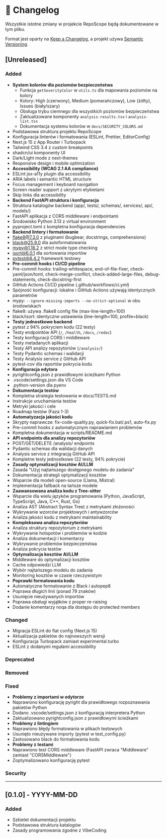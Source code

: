 # 📝 Changelog

Wszystkie istotne zmiany w projekcie RepoScope będą dokumentowane w tym pliku.

Format jest oparty na [Keep a Changelog](https://keepachangelog.com/en/1.0.0/),
a projekt używa [Semantic Versioning](https://semver.org/spec/v2.0.0.html).

## [Unreleased]

### Added

- **System kolorów dla poziomów bezpieczeństwa**
  - Funkcja `getSeverityColor` w `utils.ts` dla mapowania poziomów na kolory
  - Kolory: High (czerwony), Medium (pomarańczowy), Low (żółty), Issues (biały/szary)
  - Obsługa trybu ciemnego dla wszystkich poziomów bezpieczeństwa
  - Zaktualizowane komponenty `analysis-results.tsx` i `analysis-list.tsx`
  - Dokumentacja systemu kolorów w `docs/SECURITY_COLORS.md`
- Podstawowa struktura projektu RepoScope
- Konfiguracja linterów i formatowania (ESLint, Prettier, EditorConfig)
- Next.js 15 z App Router i Turbopack
- Tailwind CSS 3.4 z custom breakpoints
- shadcn/ui komponenty UI
- Dark/Light mode z next-themes
- Responsive design i mobile optimization
- **Accessibility (WCAG 2.1 AA compliance)**
- ESLint jsx-a11y plugin dla accessibility
- ARIA labels i semantic HTML structure
- Focus management i keyboard navigation
- Screen reader support z ukrytymi etykietami
- Skip links dla accessibility
- **Backend FastAPI struktura i konfiguracja**
- Struktura katalogów backend (app/, tests/, schemas/, services/, api/, models/)
- FastAPI aplikacja z CORS middleware i endpointami
- Środowisko Python 3.13 z virtual environment
- pyproject.toml z kompletna konfiguracja dependencies
- **Backend lintery i formatowanie**
- flake8@7.3.0 z pluginami (bugbear, docstrings, comprehensions)
- black@25.9.0 dla autoformatowania
- mypy@1.18.2 z strict mode type checking
- isort@6.0.1 dla sortowania importów
- pytest@8.4.2 framework testowy
- **Pre-commit hooks i CI/CD pipeline**
- Pre-commit hooks: trailing-whitespace, end-of-file-fixer, check-yaml/json/toml, check-merge-conflict, check-added-large-files, debug-statements, check-docstring-first
- GitHub Actions CI/CD pipeline (.github/workflows/ci.yml)
- Spójność konfiguracji: lokalne i GitHub Actions używają identycznych parametrów
- mypy: `--ignore-missing-imports --no-strict-optional` w obu środowiskach
- flake8: używa .flake8 config file (max-line-length=100)
- black/isort: identyczne ustawienia (line-length=100, profile=black)
- **Testy jednostkowe backend**
- pytest z 94% pokryciem kodu (22 testy)
- Testy endpointów API (`/`, `/health`, `/docs`, `/redoc`)
- Testy konfiguracji CORS i middleware
- Testy metadanych aplikacji
- Testy API analizy repozytoriów (`/analysis/`)
- Testy Pydantic schemas i walidacji
- Testy Analysis service z GitHub API
- pytest-cov dla raportów pokrycia kodu
- **Konfiguracja edytora**
- pyrightconfig.json z prawidłowymi ścieżkami Python
- .vscode/settings.json dla VS Code
- .python-version dla pyenv
- **Dokumentacja testów**
- Kompletna strategia testowania w docs/TESTS.md
- Instrukcje uruchamiania testów
- Metryki jakości i cele
- Roadmap testów (Faza 1-3)
- **Automatyzacja jakości kodu**
- Skrypty naprawcze: fix-code-quality.py, quick-fix.bat/.ps1, auto-fix.py
- Pre-commit hooks z automatycznym naprawianiem problemów
- Kompletna dokumentacja w scripts/README.md
- **API endpoints dla analizy repozytoriów**
- POST/GET/DELETE /analysis/ endpoints
- Pydantic schemas dla walidacji danych
- Analysis service z integracją GitHub API
- Kompletne testy jednostkowe (22 testy, 94% pokrycie)
- **Zasady optymalizacji kosztów AI/LLM**
- Zasada "Użyj najtańszego dostępnego modelu do zadania"
- Dokumentacja strategii optymalizacji kosztów
- Wsparcie dla modeli open-source (Llama, Mistral)
- Implementacja fallback na tańsze modele
- **Zaawansowana analiza kodu z Tree-sitter**
- Wsparcie dla wielu języków programowania (Python, JavaScript, TypeScript, Java, C++, Rust, Go)
- Analiza AST (Abstract Syntax Tree) z metrykami złożoności
- Wykrywanie wzorców projektowych i antywzorców
- Analiza jakości kodu z metrykami maintainability
- **Kompleksowa analiza repozytoriów**
- Analiza struktury repozytorium z metrykami
- Wykrywanie hotspotów i problemów w kodzie
- Analiza dokumentacji i komentarzy
- Wykrywanie problemów bezpieczeństwa
- Analiza pokrycia testów
- **Optymalizacja kosztów AI/LLM**
- Middleware do optymalizacji kosztów
- Cache odpowiedzi LLM
- Wybór najtańszego modelu do zadania
- Monitoring kosztów w czasie rzeczywistym
- **Poprawki formatowania kodu**
- Automatyczne formatowanie z Black i autopep8
- Poprawa długich linii (ponad 79 znaków)
- Usunięcie nieużywanych importów
- Poprawa obsługi wyjątków z proper re-raising
- Dodanie komentarzy noqa dla dostępu do protected members

### Changed

- Migracja ESLint do flat config (Next.js 15)
- Aktualizacja pakietów do najnowszych wersji
- Konfiguracja Turbopack zamiast experimental.turbo
- ESLint z dodanymi regułami accessibility

### Deprecated

<!-- TODO: Dodać funkcjonalności oznaczone jako deprecated -->

### Removed

<!-- TODO: Dodać usunięte funkcjonalności -->

### Fixed

- **Problemy z importami w edytorze**
- Naprawiono konfigurację pyright dla prawidłowego rozpoznawania pakietów Python
- Dodano .vscode/settings.json z konfiguracją interpretera Python
- Zaktualizowano pyrightconfig.json z prawidłowymi ścieżkami
- **Problemy z lintingiem**
- Naprawiono błędy formatowania w plikach testowych
- Usunięto nieużywane importy (pytest w test_config.py)
- Zastosowano black do formatowania kodu
- **Problemy z testami**
- Naprawiono test CORS middleware (FastAPI zwraca "Middleware" zamiast "CORSMiddleware")
- Zoptymalizowano konfigurację pytest

### Security

<!-- TODO: Dodać poprawki bezpieczeństwa -->

---

## [0.1.0] - YYYY-MM-DD

### Added

- Szkielet dokumentacji projektu
- Podstawowa struktura katalogów
- Zasady programowania zgodne z VibeCoding

<!-- TODO: Dodać więcej wersji zgodnie z rozwojem projektu -->
